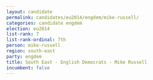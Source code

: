 ```yaml
---
layout: candidate
permalink: candidates/eu2014/engdem/mike-russell/
categories: candidate engdem
election: eu2014
list-rank: 7
list-rank-ordinal: 7th
person: mike-russell
region: south-east
party: engdem
title: South East - English Democrats - Mike Russell
incumbent: false
---
```

